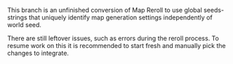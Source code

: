 This branch is an unfinished conversion of Map Reroll to use global seeds- strings that uniquely identify map generation settings independently of world seed.

There are still leftover issues, such as errors during the reroll process. To resume work on this it is recommended to start fresh and manually pick the changes to integrate.